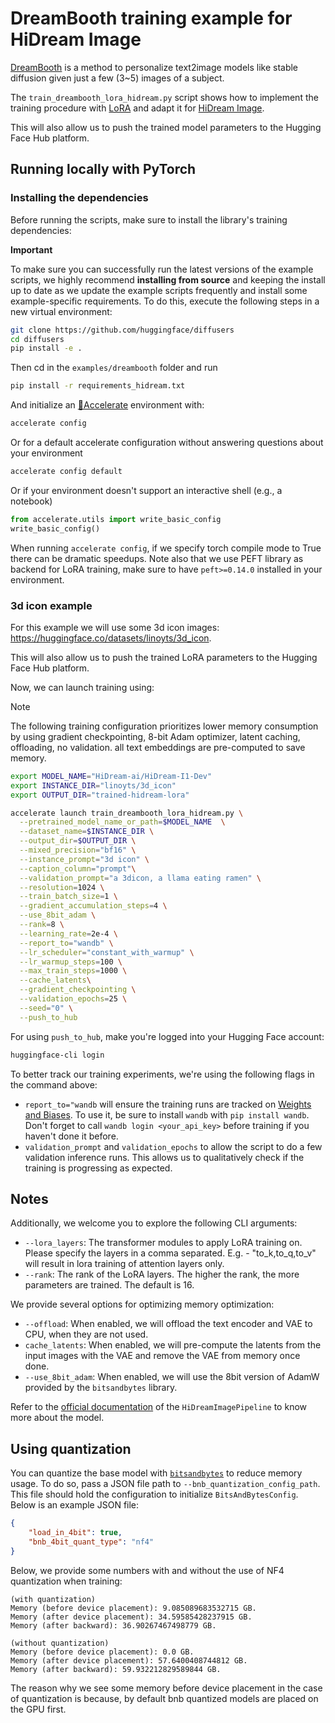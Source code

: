 # DreamBooth training example for HiDream Image

[DreamBooth](https://huggingface.co/papers/2208.12242) is a method to personalize text2image models like stable diffusion given just a few (3~5) images of a subject.

The `train_dreambooth_lora_hidream.py` script shows how to implement the training procedure with [LoRA](https://huggingface.co/docs/peft/conceptual_guides/adapter#low-rank-adaptation-lora) and adapt it for [HiDream Image](https://huggingface.co/docs/diffusers/main/en/api/pipelines/). 


This will also allow us to push the trained model parameters to the Hugging Face Hub platform.

## Running locally with PyTorch

### Installing the dependencies

Before running the scripts, make sure to install the library's training dependencies:

**Important**

To make sure you can successfully run the latest versions of the example scripts, we highly recommend **installing from source** and keeping the install up to date as we update the example scripts frequently and install some example-specific requirements. To do this, execute the following steps in a new virtual environment:

```bash
git clone https://github.com/huggingface/diffusers
cd diffusers
pip install -e .
```

Then cd in the `examples/dreambooth` folder and run
```bash
pip install -r requirements_hidream.txt
```

And initialize an [🤗Accelerate](https://github.com/huggingface/accelerate/) environment with:

```bash
accelerate config
```

Or for a default accelerate configuration without answering questions about your environment

```bash
accelerate config default
```

Or if your environment doesn't support an interactive shell (e.g., a notebook)

```python
from accelerate.utils import write_basic_config
write_basic_config()
```

When running `accelerate config`, if we specify torch compile mode to True there can be dramatic speedups.
Note also that we use PEFT library as backend for LoRA training, make sure to have `peft>=0.14.0` installed in your environment.


### 3d icon example

For this example we will use some 3d icon images: https://huggingface.co/datasets/linoyts/3d_icon.

This will also allow us to push the trained LoRA parameters to the Hugging Face Hub platform.

Now, we can launch training using:
> [!NOTE]
> The following training configuration prioritizes lower memory consumption by using gradient checkpointing, 
> 8-bit Adam optimizer, latent caching, offloading, no validation.
> all text embeddings are pre-computed to save memory.
```bash
export MODEL_NAME="HiDream-ai/HiDream-I1-Dev"
export INSTANCE_DIR="linoyts/3d_icon"
export OUTPUT_DIR="trained-hidream-lora"

accelerate launch train_dreambooth_lora_hidream.py \
  --pretrained_model_name_or_path=$MODEL_NAME  \
  --dataset_name=$INSTANCE_DIR \
  --output_dir=$OUTPUT_DIR \
  --mixed_precision="bf16" \
  --instance_prompt="3d icon" \
  --caption_column="prompt"\
  --validation_prompt="a 3dicon, a llama eating ramen" \
  --resolution=1024 \
  --train_batch_size=1 \
  --gradient_accumulation_steps=4 \
  --use_8bit_adam \
  --rank=8 \
  --learning_rate=2e-4 \
  --report_to="wandb" \
  --lr_scheduler="constant_with_warmup" \
  --lr_warmup_steps=100 \
  --max_train_steps=1000 \
  --cache_latents\
  --gradient_checkpointing \
  --validation_epochs=25 \
  --seed="0" \
  --push_to_hub
```

For using `push_to_hub`, make you're logged into your Hugging Face account:

```bash
huggingface-cli login
```

To better track our training experiments, we're using the following flags in the command above:

* `report_to="wandb` will ensure the training runs are tracked on [Weights and Biases](https://wandb.ai/site). To use it, be sure to install `wandb` with `pip install wandb`. Don't forget to call `wandb login <your_api_key>` before training if you haven't done it before.
* `validation_prompt` and `validation_epochs` to allow the script to do a few validation inference runs. This allows us to qualitatively check if the training is progressing as expected.

## Notes

Additionally, we welcome you to explore the following CLI arguments:

* `--lora_layers`: The transformer modules to apply LoRA training on. Please specify the layers in a comma separated. E.g. - "to_k,to_q,to_v" will result in lora training of attention layers only.
* `--rank`: The rank of the LoRA layers. The higher the rank, the more parameters are trained. The default is 16.

We provide several options for optimizing memory optimization:

* `--offload`: When enabled, we will offload the text encoder and VAE to CPU, when they are not used.
* `cache_latents`: When enabled, we will pre-compute the latents from the input images with the VAE and remove the VAE from memory once done.
* `--use_8bit_adam`: When enabled, we will use the 8bit version of AdamW provided by the `bitsandbytes` library.

Refer to the [official documentation](https://huggingface.co/docs/diffusers/main/en/api/pipelines/) of the `HiDreamImagePipeline` to know more about the model.

## Using quantization

You can quantize the base model with [`bitsandbytes`](https://huggingface.co/docs/bitsandbytes/index) to reduce memory usage. To do so, pass a JSON file path to `--bnb_quantization_config_path`. This file should hold the configuration to initialize `BitsAndBytesConfig`. Below is an example JSON file:

```json
{
    "load_in_4bit": true,
    "bnb_4bit_quant_type": "nf4"
}
```

Below, we provide some numbers with and without the use of NF4 quantization when training:

```
(with quantization)
Memory (before device placement): 9.085089683532715 GB.
Memory (after device placement): 34.59585428237915 GB.
Memory (after backward): 36.90267467498779 GB.

(without quantization)
Memory (before device placement): 0.0 GB.
Memory (after device placement): 57.6400408744812 GB.
Memory (after backward): 59.932212829589844 GB.
```

The reason why we see some memory before device placement in the case of quantization is because, by default bnb quantized models are placed on the GPU first.